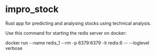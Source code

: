 
# impro_stock
Rust app for predicting and analysing stocks using technical analysis.

Use this command for starting the redis server on docker:

docker run --name redis_1 --rm -p 6379:6379 -it redis:6 -- --loglevel verbose

